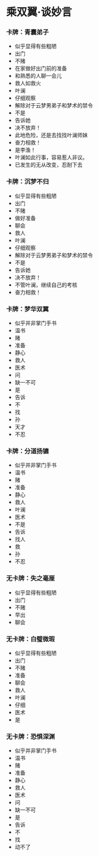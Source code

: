 # 乘双翼·谈妙言
### 卡牌：青囊弟子
- 似乎显得有些粗陋
- 出门
- 不赌
- 在家做好出门前的准备
- 和熟悉的人聊一会儿
- 救人如救火
- 叶澜
- 仔细观察
- 解除对于云梦男弟子和梦术的禁令
- 不是
- 告诉她
- 决不放弃！
- 此地危险，还是去找找叶澜师妹
- 奋力相救！
- 是李渔！
- 叶澜如此行事，容易惹人非议。
- 已发生的无从改变，忍耐下去

### 卡牌：沉梦不归
- 似乎显得有些粗陋
- 出门
- 不赌
- 做好准备
- 聊会
- 救人
- 叶澜
- 仔细观察
- 解除对于云梦男弟子和梦术的禁令
- 不是
- 告诉她
- 决不放弃！
- 不管叶澜，继续自己的考核
- 奋力相救！

### 卡牌：梦华双翼
- 似乎并非掌门手书
- 温书
- 赌
- 准备
- 静心
- 救人
- 医术
- 问
- 缺一不可
- 是
- 告诉
- 不
- 找
- 孙
- 天才
- 不忍

### 卡牌：分道扬镳
- 似乎并非掌门手书
- 温书
- 赌
- 准备
- 静心
- 救人
- 叶澜
- 医术
- 不是
- 告诉
- 找人
- 救
- 孙
- 不忍

### 无卡牌：失之毫厘
- 似乎显得有些粗陋
- 出门
- 不赌
- 早出
- 聊会

### 无卡牌：白璧微瑕
- 似乎显得有些粗陋
- 出门
- 不赌
- 准备
- 聊会
- 救人
- 叶澜
- 仔细
- 医术
- 是

### 无卡牌：恐惧深渊
- 似乎并非掌门手书
- 温书
- 赌
- 准备
- 静心
- 救人
- 医术
- 问
- 缺一不可
- 是
- 告诉
- 不
- 找
- 动不了

